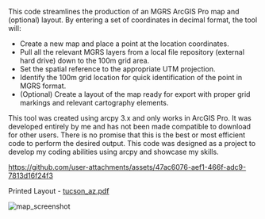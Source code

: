 This code streamlines the production of an MGRS ArcGIS Pro map and (optional) layout. By entering a set of coordinates in decimal format, the tool will:
- Create a new map and place a point at the location coordinates.
- Pull all the relevant MGRS layers from a local file repository (external hard drive) down to the 100m grid area.
- Set the spatial reference to the appropriate UTM projection.
- Identify the 100m grid location for quick identification of the point in MGRS format.
- (Optional) Create a layout of the map ready for export with proper grid markings and relevant cartography elements.

This tool was created using arcpy 3.x and only works in ArcGIS Pro. It was developed entirely by me and has not been made compatible to download for other users. There is no promise that this is the best or most efficient code to perform the desired output. This code was designed as a project to develop my coding abilities using arcpy and showcase my skills.


https://github.com/user-attachments/assets/47ac6076-aef1-466f-adc9-7813d16f24f3


Printed Layout - [tucson_az.pdf](https://github.com/user-attachments/files/19951800/tucson_az.pdf)


![map_screenshot](https://github.com/user-attachments/assets/35fd3713-2985-4cff-ab18-9dcd49114604)
